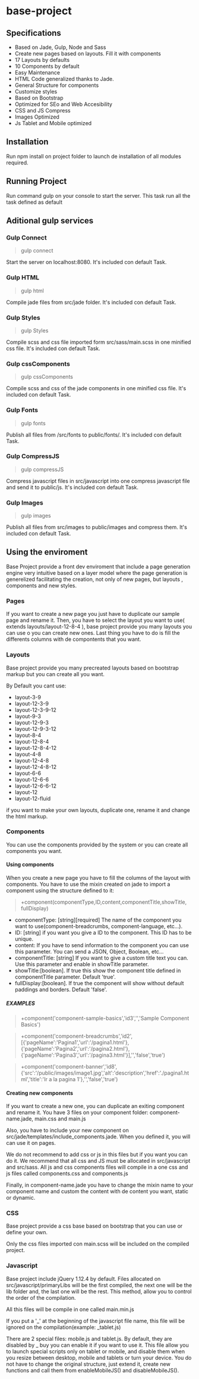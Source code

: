 # base-project

## Specifications

- Based on Jade, Gulp, Node and Sass
- Create new pages based on layouts. Fill it with components
- 17 Layouts by defaults
- 10 Components by default
- Easy Maintenance
- HTML Code generalized thanks to Jade.
- General Structure for components
- Customize styles
- Based on Bootstrap 
- Optimized for SEo and Web Accesibility
- CSS and JS Compress
- Images Optimized
- Js Tablet and Mobile optimized

## Installation

Run npm install on project folder to launch de installation of all modules required.


## Running Project

Run command gulp on your console to start the server. This task run all the task defined as default

## Aditional gulp services

### Gulp Connect

> gulp connect

Start the server on localhost:8080. It's included con default Task.

### Gulp HTML

> gulp html

Compile jade files from src/jade folder. It's included con default Task.

### Gulp Styles

> gulp Styles

Compile scss and css file imported form src/sass/main.scss in one minified css file. It's included con default Task.

### Gulp cssComponents

> gulp cssComponents

Compile scss and css of the jade components in one minified css file. It's included con default Task.

### Gulp Fonts

> gulp fonts

Publish all files from /src/fonts to public/fonts/. It's included con default Task.

### Gulp CompressJS

> gulp compressJS

Compress javascript files in src/javascript into one compress javascript file and send it to public/js. It's included con default Task.

### Gulp Images

> gulp images

Publish all files from src/images to public/images and compress them. It's included con default Task.

## Using the enviroment

Base Project provide a front dev enviroment that include a page generation engine very intuitive based on a layer model where the page generation is generelized facilitating the creation, not only of new pages,  but layouts , components and new styles.

### Pages

If you want to create a new page you just have to duplicate our sample page and rename it. Then, you have to select the layout you want to use( extends layouts/layout-12-8-4 ), base project provide you many layouts you can use o you can create new ones. Last thing you have to do is fill the differents columns with de compontents that you want.

### Layouts

Base project provide you many precreated layouts based on bootstrap markup but you can create all you want. 

By Default you cant use:

- layout-3-9
- layout-12-3-9
- layout-12-3-9-12
- layout-9-3
- layout-12-9-3
- layout-12-9-3-12
- layout-8-4
- layout-12-8-4
- layout-12-8-4-12
- layout-4-8
- layout-12-4-8
- layout-12-4-8-12
- layout-6-6
- layout-12-6-6
- layout-12-6-6-12
- layout-12
- layout-12-fluid

if you want to make your own layouts, duplicate one, rename it and change the html markup.

### Components

You can use the components provided by the system or you can create all components you want. 

#### Using components

When you create a new page you have to fill the columns of the layout with components. You have to use the mixin created on jade to import a component using the structure defined to it:

> +component(componentType,ID,content,componentTitle,showTitle, fullDisplay)

- componentType: [string][required] The name of the component you want to use(component-breadcrumbs, component-language, etc...).
- ID: [string] if you want you give a ID to the component. This ID has to be unique.
- content: If you have to send information to the component you can use this parameter. You can send a JSON, Object, Boolean, etc...
- componentTitle: [string] If you want to give a custom title text you can. Use this parameter and enable in showTitle parameter.
- showTitle:[boolean]. If true this show the component title defined in componentTitle parameter. Default 'true'.
- fullDisplay:[boolean]. If true the component will show without default paddings and borders. Default 'false'.

##### EXAMPLES

> +component('component-sample-basics','id3','','Sample Component Basics')

> +component('component-breadcrumbs','id2',[{'pageName':'Pagina1','url':'/pagina1.html'},{'pageName':'Pagina2','url':'/pagina2.html'},{'pageName':'Pagina3','url':'/pagina3.html'}],'','false','true')

> +component('component-banner','id8',{'src':'/public/images/image1.jpg','alt':'description','href':'./pagina1.html','title':'Ir a la pagina 1'},'','false','true')

#### Creating new components

If you want to create a new one, you can duplicate an exiting component and rename it. You have 3 files on your component folder: component-name.jade, main.css and main.js

Also, you have to include your new component on src/jade/templates/include_components.jade. When you defined it, you will can use it on pages.

We do not recommend to add css or js in this files but if you want you can do it. We recommend that all css and JS must be allocated in src/javascript and src/sass. All js and css components files will compile in a one css and js files called components.css and components.js

Finally, in component-name.jade you have to change the mixin name to your component name and custom the content with de content you want, static or dynamic.

### CSS

Base project provide a css base based on bootstrap that you can use or define your own.

Only the css files imported con main.scss will be included on the compiled project.

### Javascript

Base project include jQuery 1.12.4 by default. Files allocated on src/javascript/primaryLibs will be the first compiled, the next one will be the lib folder and, the last one will be the rest. This method, allow you to control the order of the compilation. 

All this files will be compile in one called main.min.js

If you put a '_' at the beginning of the javascript file name, this file will be ignored on the compilation(example: _tablet.js)

There are 2 special files: mobile.js and tablet.js. By default, they are disabled by _ buy you can enable it if you want to use it. This file allow you to launch special scripts only on tablet or mobile, and disable them when you resize between desktop, mobile and tablets or turn your device. You do not have to change the original structure, just extend it, create new functions and call them from enableMobileJS() and disableMobileJS(). 



